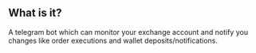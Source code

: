 ## What is it?

A telegram bot which can monitor your exchange account and notify you changes like order executions and wallet deposits/notifications. 

